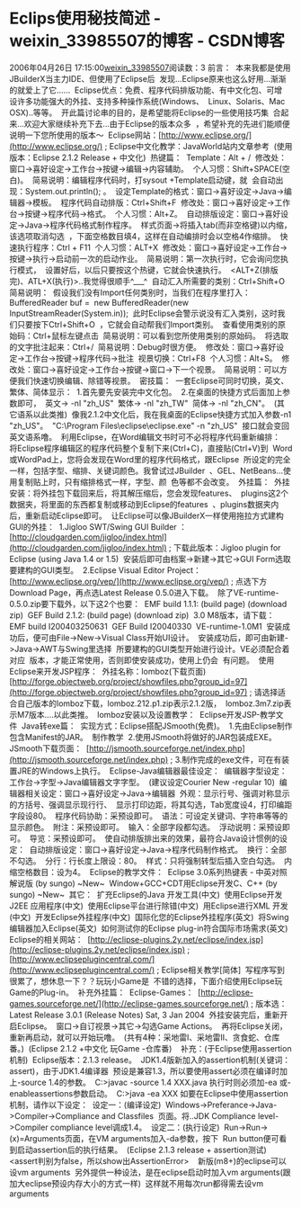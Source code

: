# Eclips使用秘技简述 - weixin_33985507的博客 - CSDN博客
2006年04月26日 17:15:00[weixin_33985507](https://me.csdn.net/weixin_33985507)阅读数：3
前言：  
本来我都是使用JBuilderX当主力IDE、但使用了Eclipse后  
发现...Eclipse原来也这么好用...渐渐的就爱上了它......  
Eclipse优点：免费、程序代码排版功能、有中文化包、可增  
设许多功能强大的外挂、支持多种操作系统(Windows、  
Linux、Solaris、Mac OSX)..等等。  
开此篇讨论串的目的，是希望能将Eclipse的一些使用技巧集  
合起来...欢迎大家继续补充下去...由于Eclipse的版本众多  
，希望补充的先进们能顺便说明一下您所使用的版本～  
Eclipse网站：[http://www.eclipse.org/](http://www.eclipse.org/) ; 
Eclipse中文化教学：JavaWorld站内文章参考  
(使用版本：Eclipse 2.1.2 Release + 中文化)  
热键篇：  
Template：Alt + /  
修改处：窗口->喜好设定->工作台->按键->编辑->内容辅助。  
个人习惯：Shift+SPACE(空白)。  
简易说明：编辑程序代码时，打sysout +Template启动键，就  
会自动出现：System.out.println(); 。  
设定Template的格式：窗口->喜好设定->Java->编辑器->模板。  
程序代码自动排版：Ctrl+Shift+F  
修改处：窗口->喜好设定->工作台->按键->程序代码->格式。  
个人习惯：Alt+Z。  
自动排版设定：窗口->喜好设定->Java->程序代码格式制作程序。  
样式页面->将插入tab(而非空格键)以内缩，该选项取消勾选  
，下面空格数目填4，这样在自动编排时会以空格4作缩排。  
快速执行程序：Ctrl + F11  
个人习惯：ALT+X  
修改处：窗口->喜好设定->工作台->按键->执行->启动前一次的启动作业。  
简易说明：第一次执行时，它会询问您执行模式，  
设置好后，以后只要按这个热键，它就会快速执行。  
<ALT+Z(排版完)、ATL+X(执行)>..我觉得很顺手^___^  
自动汇入所需要的类别：Ctrl+Shift+O  
简易说明：  
假设我们没有Import任何类别时，当我们在程序里打入：  
BufferedReader buf =  
new BufferedReader(new InputStreamReader(System.in));  
此时Eclipse会警示说没有汇入类别，这时我们只要按下Ctrl+Shift+O  
，它就会自动帮我们Import类别。  
查看使用类别的原始码：Ctrl+鼠标左键点击  
简易说明：可以看到您所使用类别的原始码。  
将选取的文字批注起来：Ctrl+/  
简易说明：Debug时很方便。  
修改处：窗口->喜好设定->工作台->按键->程序代码->批注  
视景切换：Ctrl+F8  
个人习惯：Alt+S。  
修改处：窗口->喜好设定->工作台->按键->窗口->下一个视景。  
简易说明：可以方便我们快速切换编辑、除错等视景。  
密技篇：  
一套Eclipse可同时切换，英文、繁体、简体显示：  
1.首先要先安装完中文化包。  
2.在桌面的快捷方式后面加上参数即可，  
英文-> -nl "zh_US"  
繁体-> -nl "zh_TW"  
简体-> -nl "zh_CN"。  
(其它语系以此类推)  
像我2.1.2中文化后，我在我桌面的Eclipse快捷方式加入参数-n1 "zh_US"。  
"C:\Program Files\eclipse\eclipse.exe" -n "zh_US"  
接口就会变回英文语系噜。  
利用Eclipse，在Word编辑文书时可不必将程序代码重新编排：  
将Eclipse程序编辑区的程序代码整个复制下来(Ctrl+C)，直接贴(Ctrl+V)到  
Word或WordPad上，您将会发现在Word里的程序代码格式，跟Eclipse  
所设定的完全一样，包括字型、缩排、关键词颜色。我曾试过JBuilder  
、GEL、NetBeans...使用复制贴上时，只有缩排格式一样，字型、颜  
色等都不会改变。  
外挂篇：  
外挂安装：将外挂包下载回来后，将其解压缩后，您会发现features、  
plugins这2个数据夹，将里面的东西都复制或移动到Eclipse的features  
、plugins数据夹内后，重新启动Eclipse即可。  
让Eclipse可以像JBuilderX一样使用拖拉方式建构GUI的外挂：  
1.Jigloo SWT/Swing GUI Builder ：  
[http://cloudgarden.com/jigloo/index.html](http://cloudgarden.com/jigloo/index.html) ; 
下载此版本：Jigloo plugin for Eclipse (using Java 1.4 or 1.5)  
安装后即可由档案->新建->其它->GUI Form选取要建构的GUI类型。  
2.Eclipse Visual Editor Project：  
[http://www.eclipse.org/vep/](http://www.eclipse.org/vep/) ; 
点选下方Download Page，再点选Latest Release 0.5.0进入下载。  
除了VE-runtime-0.5.0.zip要下载外，以下这2个也要：  
EMF build 1.1.1: (build page) (download zip)  
GEF Build 2.1.2: (build page) (download zip)  
3.0 M8版本，请下载：  
EMF build I200403250631  
GEF Build I20040330  
VE-runtime-1.0M1  
安装成功后，便可由File->New->Visual Class开始UI设计。  
安装成功后，即可由新建->Java->AWT与Swing里选择  
所要建构的GUI类型开始进行设计。VE必须配合着对应  
版本，才能正常使用，否则即使安装成功，使用上仍会  
有问题。  
使用Eclipse来开发JSP程序：  
外挂名称：lomboz(下载页面)  
[http://forge.objectweb.org/project/showfiles.php?group_id=97](http://forge.objectweb.org/project/showfiles.php?group_id=97) ; 
请选择适合自己版本的lomboz下载，lomboz.212.p1.zip表示2.1.2版，  
lomboz.3m7.zip表示M7版本....以此类推。  
lomboz安装以及设置教学：  
Eclipse开发JSP-教学文件  
Java转exe篇：  
实现方式：Eclipse搭配JSmooth(免费)。  
1.先由Eclipse制作包含Manifest的JAR。  
制作教学  
2.使用JSmooth将做好的JAR包装成EXE。  
JSmooth下载页面：  
[http://jsmooth.sourceforge.net/index.php](http://jsmooth.sourceforge.net/index.php) ; 
3.制作完成的exe文件，可在有装置JRE的Windows上执行。  
Eclipse-Java编辑器最佳设定：  
编辑器字型设定：工作台->字型->Java编辑器文字字型。  
(建议设定Courier New -regular 10)  
编辑器相关设定：窗口->喜好设定->Java->编辑器  
外观：显示行号、强调对称显示的方括号、强调显示现行行、  
显示打印边距，将其勾选，Tab宽度设4，打印编距字段设80。  
程序代码协助：采预设即可。  
语法：可设定关键词、字符串等等的显示颜色。  
附注：采预设即可。  
输入：全部字段都勾选。  
浮动说明：采预设即可。  
导览：采预设即可。  
使自动排版排出来的效果，最符合Java设计惯例的设定：  
自动排版设定：窗口->喜好设定->Java->程序代码制作格式。  
换行：全部不勾选。  
分行：行长度上限设：80。  
样式：只将强制转型后插入空白勾选。  
内缩空格数目：设为4。  
Eclipse的教学文件：  
Eclipse 3.0系列热键表 - 中英对照解说版 (by sungo) ~New~  
Window+GCC+CDT用Eclipse开发C、C++ (by sungo) ~New~  
其它：  
扩充Eclipse的Java 开发工具(中文)  
使用Eclipse开发J2EE 应用程序(中文)  
使用Eclipse平台进行除错(中文)  
用Eclipse进行XML 开发(中文)  
开发Eclipse外挂程序(中文)  
国际化您的Eclipse外挂程序(英文)  
将Swing编辑器加入Eclipse(英文)  
如何测试你的Eclipse plug-in符合国际市场需求(英文)  
Eclipse的相关网站：  
[http://eclipse-plugins.2y.net/eclipse/index.jsp](http://eclipse-plugins.2y.net/eclipse/index.jsp) ; 
[http://www.eclipseplugincentral.com/](http://www.eclipseplugincentral.com/) ; 
Eclipse相关教学[简体]  
写程序写到很累了，想休息一下？？玩玩小Game是  
不错的选择，下面介绍使用Eclipse玩Game的Plug-in。  
补充外挂篇：  
Eclipse-Games：  
[http://eclipse-games.sourceforge.net/](http://eclipse-games.sourceforge.net/) ; 
版本选：Latest Release 3.0.1 (Release Notes) Sat, 3 Jan 2004  
外挂安装完后，重新开启Eclipse。  
窗口->自订视景->其它->勾选Game Actions。  
再将Eclipse关闭，重新再启动，就可以开始玩噜。  
(共有4种：采地雷I、采地雷II、贪食蛇、仓库番。)  
(Eclipse 2.1.2 +中文化 玩Game -仓库番)    
补充：(于Eclipse使用assertion机制)  
Eclipse版本：2.1.3 release。  
JDK1.4版新加入的assertion机制(关键词：assert)，由于JDK1.4编译器  
预设是兼容1.3，所以要使用assert必须在编译时加上-source 1.4的参数。  
C:\>javac -source 1.4 XXX.java 
执行时则必须加-ea 或-enableassertions参数启动。  
C:\>java -ea XXX 
如要在Eclipse中使用assertion机制，请作以下设定：  
设定一：(编译设定)  
Windows->Preferance->Java->Compiler->Compliance and Classfiles  
页面。将..JDK Compliance level->Compiler compliance level调成1.4。  
设定二：(执行设定)  
Run->Run->(x)=Arguments页面，在VM arguments加入-da参数，按下  
Run button便可看到启动assertion后的执行结果。  
(Eclipse 2.1.3 release + assertion测试)  
<assert判别为false，所以show出AssertionError>    
新版(m8+)的eclipse可以设vm arguments  
另外提供一种设法，是在eclipse启动时加入vm arguments(跟加大eclipse预设内存大小的方式一样)  
这样就不用每次run都得需去设vm arguments
